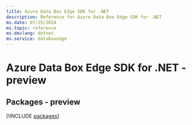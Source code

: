 ```yaml
---
title: Azure Data Box Edge SDK for .NET
description: Reference for Azure Data Box Edge SDK for .NET
ms.date: 07/25/2024
ms.topic: reference
ms.devlang: dotnet
ms.service: databoxedge
---
```

# Azure Data Box Edge SDK for .NET - preview
## Packages - preview
[!INCLUDE [packages](data-box-edge-index.md)]